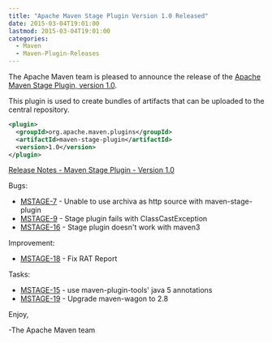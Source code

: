 ```yaml
---
title: "Apache Maven Stage Plugin Version 1.0 Released"
date: 2015-03-04T19:01:00
lastmod: 2015-03-04T19:01:00
categories:
  - Maven
  - Maven-Plugin-Releases
---
```

The Apache Maven team is pleased to announce the release of the 
[Apache Maven Stage Plugin, version 1.0](http://maven.apache.org/plugins/maven-stage-plugin/).

This plugin is used to create bundles of artifacts that can be uploaded to the
central repository.


```xml
<plugin>
  <groupId>org.apache.maven.plugins</groupId>
  <artifactId>maven-stage-plugin</artifactId>
  <version>1.0</version>
</plugin>
```

<!-- more -->

[Release Notes - Maven Stage Plugin - Version 1.0](http://jira.codehaus.org/secure/ReleaseNote.jspa?projectId=11695&version=14343)

Bugs:

 * [MSTAGE-7](https://issues.apache.org/jira/browse/MSTAGE-7) - Unable to use archiva as http source with maven-stage-plugin
 * [MSTAGE-9](https://issues.apache.org/jira/browse/MSTAGE-9) - Stage plugin fails with ClassCastException
 * [MSTAGE-16](https://issues.apache.org/jira/browse/MSTAGE-16) - Stage plugin doesn't work with maven3

Improvement:

 * [MSTAGE-18](https://issues.apache.org/jira/browse/MSTAGE-18) - Fix RAT Report

Tasks:

 * [MSTAGE-15](https://issues.apache.org/jira/browse/MSTAGE-15) - use maven-plugin-tools' java 5 annotations
 * [MSTAGE-19](https://issues.apache.org/jira/browse/MSTAGE-19) - Upgrade maven-wagon to 2.8

Enjoy,

-The Apache Maven team

